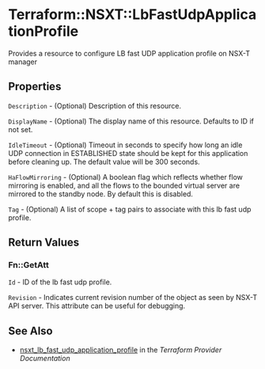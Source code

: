# Terraform::NSXT::LbFastUdpApplicationProfile

Provides a resource to configure LB fast UDP application profile on NSX-T manager

## Properties

`Description` - (Optional) Description of this resource.

`DisplayName` - (Optional) The display name of this resource. Defaults to ID if not set.

`IdleTimeout` - (Optional) Timeout in seconds to specify how long an idle UDP connection in ESTABLISHED state should be kept for this application before cleaning up. The default value will be 300 seconds.

`HaFlowMirroring` - (Optional) A boolean flag which reflects whether flow mirroring is enabled, and all the flows to the bounded virtual server are mirrored to the standby node. By default this is disabled.

`Tag` - (Optional) A list of scope + tag pairs to associate with this lb fast udp profile.


## Return Values

### Fn::GetAtt

`Id` - ID of the lb fast udp profile.

`Revision` - Indicates current revision number of the object as seen by NSX-T API server. This attribute can be useful for debugging.

## See Also

* [nsxt_lb_fast_udp_application_profile](https://www.terraform.io/docs/providers/nsxt/r/lb_fast_udp_application_profile.html) in the _Terraform Provider Documentation_